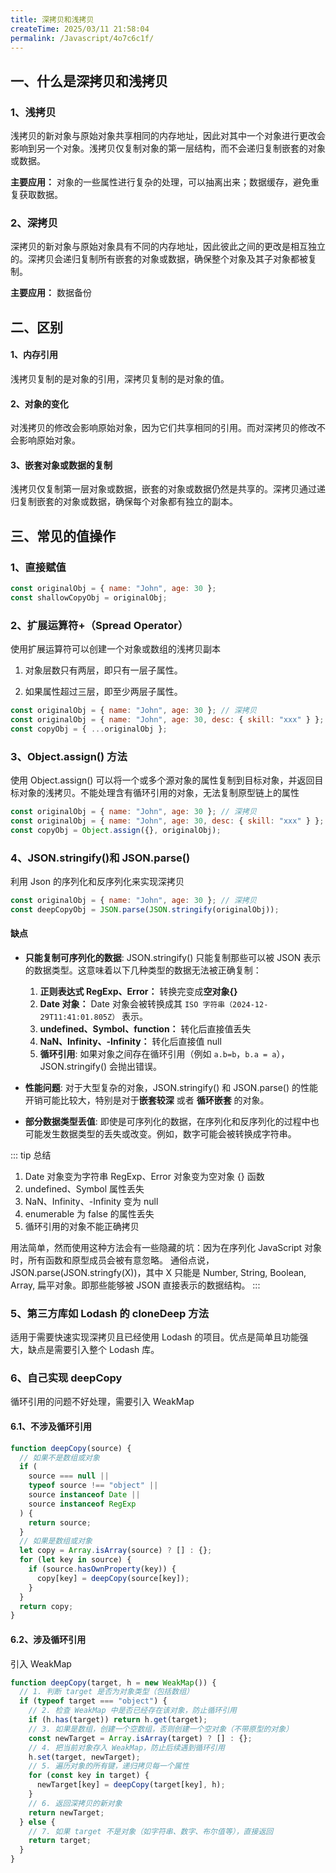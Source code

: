 ```yaml
---
title: 深拷贝和浅拷贝
createTime: 2025/03/11 21:58:04
permalink: /Javascript/4o7c6c1f/
---
```


## 一、什么是深拷贝和浅拷贝

### 1、浅拷贝

浅拷贝的新对象与原始对象共享相同的内存地址，因此对其中一个对象进行更改会影响到另一个对象。浅拷贝仅复制对象的第一层结构，而不会递归复制嵌套的对象或数据。

**主要应用：** 对象的一些属性进行复杂的处理，可以抽离出来；数据缓存，避免重复获取数据。

### 2、深拷贝

深拷贝的新对象与原始对象具有不同的内存地址，因此彼此之间的更改是相互独立的。深拷贝会递归复制所有嵌套的对象或数据，确保整个对象及其子对象都被复制。

**主要应用：** 数据备份

## 二、区别

#### 1、内存引用

浅拷贝复制的是对象的引用，深拷贝复制的是对象的值。

#### 2、对象的变化

对浅拷贝的修改会影响原始对象，因为它们共享相同的引用。而对深拷贝的修改不会影响原始对象。

#### 3、嵌套对象或数据的复制

浅拷贝仅复制第一层对象或数据，嵌套的对象或数据仍然是共享的。深拷贝通过递归复制嵌套的对象或数据，确保每个对象都有独立的副本。

## 三、常见的值操作

### 1、直接赋值 <Badge text="浅拷贝" type="tip" vertical="top"/>

```js
const originalObj = { name: "John", age: 30 };
const shallowCopyObj = originalObj;
```

### 2、扩展运算符+（Spread Operator）<Badge text="特殊" type="warn" vertical="top"/>

使用扩展运算符可以创建一个对象或数组的浅拷贝副本

1. 对象层数只有两层，即只有一层子属性。<Badge text="深拷贝" type="tip" vertical="top"/>

2. 如果属性超过三层，即至少两层子属性。<Badge text="浅拷贝" type="tip" vertical="top"/>

```js
const originalObj = { name: "John", age: 30 }; // 深拷贝
const originalObj = { name: "John", age: 30, desc: { skill: "xxx" } }; // 浅拷贝
const copyObj = { ...originalObj };
```

### 3、Object.assign() 方法 <Badge text="拷贝" type="warn" vertical="top"/>

使用 Object.assign() 可以将一个或多个源对象的属性复制到目标对象，并返回目标对象的浅拷贝。不能处理含有循环引用的对象，无法复制原型链上的属性

```js
const originalObj = { name: "John", age: 30 }; // 深拷贝
const originalObj = { name: "John", age: 30, desc: { skill: "xxx" } }; // 浅拷贝
const copyObj = Object.assign({}, originalObj);
```

### 4、JSON.stringify()和 JSON.parse() <Badge text="深拷贝" type="tip" vertical="top" />

利用 Json 的序列化和反序列化来实现深拷贝

```js
const originalObj = { name: "John", age: 30 }; // 深拷贝
const deepCopyObj = JSON.parse(JSON.stringify(originalObj));
```

#### 缺点

- **只能复制可序列化的数据**: JSON.stringify() 只能复制那些可以被 JSON 表示的数据类型。这意味着以下几种类型的数据无法被正确复制：

  1. **正则表达式 RegExp、Error：** 转换完变成**空对象{}**
  2. **Date 对象：** Date 对象会被转换成其 `ISO 字符串（2024-12-29T11:41:01.805Z）` 表示。
  3. **undefined、Symbol、function：** 转化后直接值丢失
  4. **NaN、Infinity、-Infinity：** 转化后直接值 null
  5. **循环引用**: 如果对象之间存在循环引用（例如 `a.b=b`，`b.a = a`），JSON.stringify() 会抛出错误。

- **性能问题**: 对于大型复杂的对象，JSON.stringify() 和 JSON.parse() 的性能开销可能比较大，特别是对于**嵌套较深** 或者 **循环嵌套** 的对象。

- **部分数据类型丢值**: 即使是可序列化的数据，在序列化和反序列化的过程中也可能发生数据类型的丢失或改变。例如，数字可能会被转换成字符串。

::: tip 总结

1. Date 对象变为字符串 RegExp、Error 对象变为空对象 {} 函数
2. undefined、Symbol 属性丢失
3. NaN、Infinity、-Infinity 变为 null
4. enumerable 为 false 的属性丢失
5. 循环引用的对象不能正确拷贝

用法简单，然而使用这种方法会有一些隐藏的坑：因为在序列化 JavaScript 对象时，所有函数和原型成员会被有意忽略。
通俗点说，JSON.parse(JSON.stringfy(X))，其中 X 只能是 Number, String, Boolean, Array, 扁平对象。即那些能够被 JSON 直接表示的数据结构。
:::

### 5、第三方库如 Lodash 的 cloneDeep 方法 ‌<Badge text="深拷贝" type="tip" vertical="top" />

适用于需要快速实现深拷贝且已经使用 Lodash 的项目。优点是简单且功能强大，缺点是需要引入整个 Lodash 库。

### 6、自己实现 deepCopy ‌<Badge text="深拷贝" type="tip" vertical="top" />

循环引用的问题不好处理，需要引入 WeakMap

#### 6.1、不涉及循环引用

```js
function deepCopy(source) {
  // 如果不是数组或对象
  if (
    source === null ||
    typeof source !== "object" ||
    source instanceof Date ||
    source instanceof RegExp
  ) {
    return source;
  }
  // 如果是数组或对象
  let copy = Array.isArray(source) ? [] : {};
  for (let key in source) {
    if (source.hasOwnProperty(key)) {
      copy[key] = deepCopy(source[key]);
    }
  }
  return copy;
}
```

#### 6.2、涉及循环引用

引入 WeakMap

```js
function deepCopy(target, h = new WeakMap()) {
  // 1. 判断 target 是否为对象类型（包括数组）
  if (typeof target === "object") {
    // 2. 检查 WeakMap 中是否已经存在该对象，防止循环引用
    if (h.has(target)) return h.get(target);
    // 3. 如果是数组，创建一个空数组，否则创建一个空对象（不带原型的对象）
    const newTarget = Array.isArray(target) ? [] : {};
    // 4. 把当前对象存入 WeakMap，防止后续遇到循环引用
    h.set(target, newTarget);
    // 5. 遍历对象的所有键，递归拷贝每一个属性
    for (const key in target) {
      newTarget[key] = deepCopy(target[key], h);
    }
    // 6. 返回深拷贝的新对象
    return newTarget;
  } else {
    // 7. 如果 target 不是对象（如字符串、数字、布尔值等），直接返回
    return target;
  }
}
```
